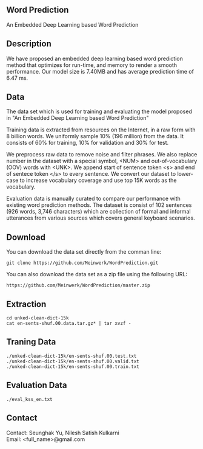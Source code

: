 ## Word Prediction
An Embedded Deep Learning based Word Prediction 

## Description
We have proposed an embedded deep learning based word prediction method that optimizes for run-time, and memory to render a smooth performance. Our model size is 7.40MB and has average prediction time of 6.47 ms.

## Data
The data set which is used for training and evaluating the model proposed in "An Embedded Deep Learning based Word Prediction"

Training data is extracted from resources on the Internet, in a raw form with 8 billion words. We uniformly sample 10% (196 million) from the data. It consists of 60% for training, 10% for validation and 30% for test.

We preprocess raw data to remove noise and filter phrases. We also replace number in the dataset with a special symbol, \<NUM\> and out-of-vocabulary (OOV) words with \<UNK\>. We append start of sentence token \<s\> and end of sentece token \</s\> to every sentence. We convert our dataset to lower-case to increase vocabulary coverage and use top 15K words as the vocabulary.

Evaluation data is manually curated to compare our performance with existing word prediction methods. The dataset is consist of 102 sentences (926 words, 3,746 characters) which are collection of formal and informal utterances from various sources which covers general keyboard scenarios. 


## Download

You can download the data set directly from the comman line:
```
git clone https://github.com/Meinwerk/WordPrediction.git
```

You can also download the data set as a zip file using the following URL:
```
https://github.com/Meinwerk/WordPrediction/master.zip 
```

## Extraction
```
cd unked-clean-dict-15k
cat en-sents-shuf.00.data.tar.gz* | tar xvzf -
```

## Traning Data
```
./unked-clean-dict-15k/en-sents-shuf.00.test.txt
./unked-clean-dict-15k/en-sents-shuf.00.valid.txt
./unked-clean-dict-15k/en-sents-shuf.00.train.txt
```

## Evaluation Data
```
./eval_kss_en.txt
```

## Contact

Contact: Seunghak Yu, Nilesh Satish Kulkarni <br> Email: <full_name>@gmail.com

